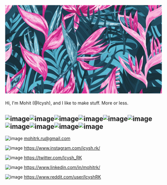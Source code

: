 [![Header](https://github.com/Icysh/Icysh/blob/d967d78b8d2271a9b0a769154fad2c42b254d2f3/cover.png "Header")](https://icysh.github.io/)
---
Hi,
I'm Mohit (@Icysh), and I like to make stuff. More or less.

![image](https://img.shields.io/badge/Python-3776AB?style=for-the-badge&logo=python&logoColor=white)![image](https://img.shields.io/badge/HTML5-E34F26?style=for-the-badge&logo=html5&logoColor=white)![image](https://img.shields.io/badge/CSS3-1572B6?style=for-the-badge&logo=css3&logoColor=white)![image](https://img.shields.io/badge/JavaScript-323330?style=for-the-badge&logo=javascript&logoColor=F7DF1E)![image](https://img.shields.io/badge/C%23-239120?style=for-the-badge&logo=c-sharp&logoColor=white)![image](https://img.shields.io/badge/TensorFlow-FF6F00?style=for-the-badge&logo=TensorFlow&logoColor=white)![image](https://img.shields.io/badge/Keras-D00000?style=for-the-badge&logo=Keras&logoColor=white)![image](https://img.shields.io/badge/Rust-black?style=for-the-badge&logo=rust&logoColor=#E57324)![image](https://img.shields.io/badge/Node.js-339933?style=for-the-badge&logo=nodedotjs&logoColor=white)![image](https://img.shields.io/badge/.NET-512BD4?style=for-the-badge&logo=dotnet&logoColor=white)
---

![image](https://img.shields.io/badge/Gmail-D14836?style=for-the-badge&logo=gmail&logoColor=white) mohitrk.ru@gmail.com

![image](https://img.shields.io/badge/Instagram-E4405F?style=for-the-badge&logo=instagram&logoColor=white) https://www.instagram.com/icysh.rk/

![image](https://img.shields.io/badge/Twitter-1DA1F2?style=for-the-badge&logo=twitter&logoColor=white) https://twitter.com/Icysh_RK

![image](https://img.shields.io/badge/LinkedIn-0077B5?style=for-the-badge&logo=linkedin&logoColor=white) https://www.linkedin.com/in/mohitrk/

![image](https://img.shields.io/badge/Reddit-FF4500?style=for-the-badge&logo=reddit&logoColor=white) https://www.reddit.com/user/IcyshRK

